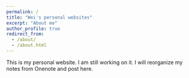 ```yaml
---
permalink: /
title: "Wei's personal websites"
excerpt: "About me"
author_profile: true
redirect_from: 
  - /about/
  - /about.html
---
```


This is my personal website. I am still working on it. I will reorganize my notes from Onenote and post here.

